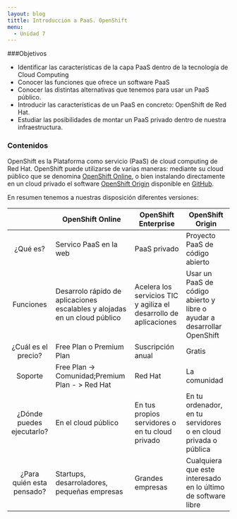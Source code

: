 ```yaml
---
layout: blog
tittle: Introducción a PaaS. OpenShift
menu:
  - Unidad 7
---
```


###Objetivos

* Identificar las características de la capa PaaS dentro de la tecnología de Cloud Computing
* Conocer las funciones que ofrece un software PaaS
* Conocer las distintas alternativas que tenemos para usar un PaaS público.
* Introducir las características de un PaaS en concreto: OpenShift de Red Hat.
* Estudiar las posibilidades de montar un PaaS privado dentro de nuestra infraestructura.

### Contenidos

OpenShift es la Plataforma como servicio (PaaS) de cloud computing de Red Hat. OpenShift puede utilizarse de varias maneras: mediante su cloud público que se denomina [OpenShift Online](https://www.openshift.com/), o bien instalando directamente en un cloud privado el software [OpenShift Origin](http://openshift.github.io/) disponible en [GitHub](https://github.com/openshift).

En resumen tenemos a nuestras disposición diferentes versiones:

|     |OpenShift Online|OpenShift Enterprise|OpenShift Origin|
|:---:|----------------|--------------------|----------------|
|¿Qué es?|Servico PaaS en la web|PaaS privado|Proyecto PaaS de código abierto|
|Funciones|Desarrolo rápido de aplicaciones escalables y alojadas en un cloud público|Acelera los servicios TIC y agiliza el desarrollo de aplicaciones|Usar un PaaS de código abierto y libre o ayudar a desarrollar OpenShift|
|¿Cuál es el precio?|Free Plan o Premium Plan|Suscripción anual|Gratis|
|Soporte|Free Plan -> Comunidad;Premium Plan - > Red Hat|Red Hat|La comunidad|
|¿Dónde puedes ejecutarlo?|En el cloud público|	En tus propios servidores o en tu cloud privado|En tu ordenador, en tu servidores o en cloud privada o pública|
|¿Para quién esta pensado?|Startups, desarroladores, pequeñas empresas|Grandes empresas|Cualquiera que este interesado en lo último de software libre|


